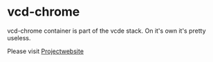 # vcd-chrome
vcd-chrome container is part of the vcde stack.
On it's own it's pretty useless.

Please visit [Projectwebsite](https://github.com/rayvtoll/vcde)
